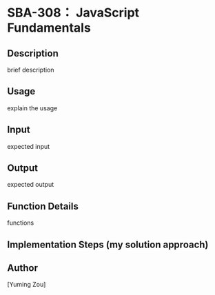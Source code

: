 # SBA-308： JavaScript Fundamentals

## Description

brief description

## Usage

explain the usage

## Input

expected input

## Output

expected output

## Function Details

functions

## Implementation Steps (my solution approach)

## Author

[Yuming Zou]
